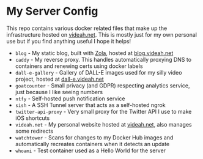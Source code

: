 # My Server Config

This repo contains various docker related files that make up the infrastructure
hosted on [videah.net](https://videah.net). This is mostly just for my own personal
use but if you find anything useful I hope it helps!

 - `blog` - My static blog, built with [Zola](https://www.getzola.org), hosted at [blog.videah.net](https://blog.videah.net)
 - `caddy` - My reverse proxy. This handles automatically proxying DNS to containers and renewing certs using docker labels
 - `dall-e-gallery` - Gallery of DALL-E images used for my silly video project, hosted at [dall-e.videah.net](https://dall-e.videah.net)
 - `goatcounter` - Small privacy (and GDPR) respecting analytics service, just because I like seeing numbers
 - `ntfy` - Self-hosted push notification service
 - `sish` - A SSH Tunnel server that acts as a self-hosted ngrok
 - `twitter-api-proxy` - Very small proxy for the Twitter API I use to make iOS shortcuts
 - `videah.net` - My personal website hosted at [videah.net](https://videah.net), also manages some redirects
 - `watchtower` - Scans for changes to my Docker Hub images and automatically recreates containers when it detects an update
 - `whoami` - Test container used as a Hello World for the server